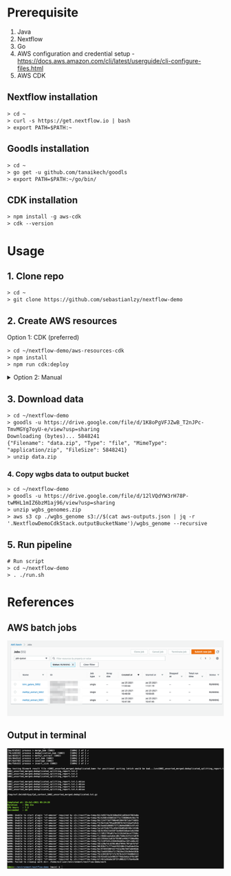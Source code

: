 # Prerequisite

1. Java 
2. Nextflow
3. Go
4. AWS configuration and credential setup - https://docs.aws.amazon.com/cli/latest/userguide/cli-configure-files.html
5. AWS CDK

## Nextflow installation

```
> cd ~
> curl -s https://get.nextflow.io | bash
> export PATH=$PATH:~
```

## Goodls installation

```
> cd ~
> go get -u github.com/tanaikech/goodls
> export PATH=$PATH:~/go/bin/
```

## CDK installation

```
> npm install -g aws-cdk
> cdk --version
```


# Usage
## 1. Clone repo
```
> cd ~
> git clone https://github.com/sebastianlzy/nextflow-demo
```

## 2. Create AWS resources

Option 1: CDK (preferred)

```
> cd ~/nextflow-demo/aws-resources-cdk
> npm install
> npm run cdk:deploy
```

<details>
<summary>Option 2: Manual</summary>

#### Create compute environment
1. Open https://ap-southeast-1.console.aws.amazon.com/batch/home?region=ap-southeast-1#compute-environments
2. Click `create`
3. Fill in as follow:
   1. Compute environment name: `ec2-spot-compute-environment`
   2. Provisioning model: `spot`
   3. Leave the rest as default
4. Click `Create compute environment`

#### Create job queues
1. Open https://ap-southeast-1.console.aws.amazon.com/batch/home?region=ap-southeast-1#queues/new
2. Fill in as follow:
   1. Job queue name: `job-queue`
   2. Select a compute environment: `ec2-spot-compute-environment`
3. Click `Create`

#### Create temp bucket

1. Open https://s3.console.aws.amazon.com/s3/bucket/create?region=ap-southeast-1
2. Fill in as follow:
   1. Bucket name: `nextflow-temp-<timestamp>`
3. Click `Create bucket`

### Create output bucket

1. Open https://s3.console.aws.amazon.com/s3/bucket/create?region=ap-southeast-1
2. Fill in as follow:
   1. Bucket name: `nextflow-ouput-<timestamp>`
3. Click `Create bucket`

### Update aws resource

1. `vim aws-output.json`
2. Fill in all the necessary information in the json

</details>

## 3. Download data
```
> cd ~/nextflow-demo
> goodls -u https://drive.google.com/file/d/1K8oPgVFJZwB_T2nJPc-TmvMGYg7oyU-e/view?usp=sharing
Downloading (bytes)... 5848241
{"Filename": "data.zip", "Type": "file", "MimeType": "application/zip", "FileSize": 5848241}
> unzip data.zip
```

### 4. Copy wgbs data to output bucket
```
> cd ~/nextflow-demo
> goodls -u https://drive.google.com/file/d/12lVQdYW3rH78P-twMHL1mIZ6bzM1aj96/view?usp=sharing
> unzip wgbs_genomes.zip
> aws s3 cp ./wgbs_genome s3://$(cat aws-outputs.json | jq -r '.NextflowDemoCdkStack.outputBucketName')/wgbs_genome --recursive
```

## 5. Run pipeline

```
# Run script
> cd ~/nextflow-demo
> . ./run.sh
```

# References

## AWS batch jobs
![aws-batch](./readme/aws-batch-jobs.png)

## Output in terminal
![terminal](./readme/final-output.png)